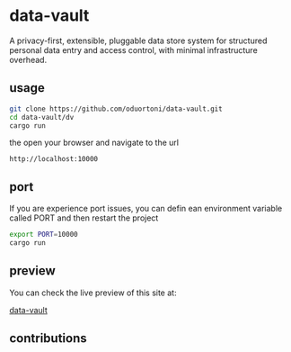 # data-vault
A privacy-first, extensible, pluggable data store system for structured personal data entry and access control, with minimal infrastructure overhead.

## usage

```bash
git clone https://github.com/oduortoni/data-vault.git
cd data-vault/dv
cargo run
```

the open your browser and navigate to the url

```plaintext
http://localhost:10000
```

## port

If you are experience port issues, you can defin ean environment variable called PORT and then restart the project

```bash
export PORT=10000
cargo run
```

## preview

You can check the live preview of this site at:

[data-vault](https://data-vault.onrender.com)

## contributions
